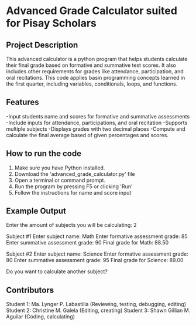 # Advanced Grade Calculator suited for Pisay Scholars

 ## Project Description
  This advanced calculator is a python program that helps students calculate their final grade based on formative and summative test scores. It also includes other requirements for grades like attendance, participation, and oral recitations. This code applies basin programming concepts learned in the first quarter, including variables, conditionals, loops, and functions.

## Features
-Input students name and scores for formative and summative assessments
-Include inputs for attendance, participations, and oral recitation
-Supports multiple subjects
-Displays grades with two decimal places
-Compute and calculate the final average based of given percentages and scores.

## How to run the code
1. Make sure you have Python installed.
2. Download the 'advanced_grade_calculator.py' file
3. Open a terminal or command prompt.
4. Run the program by pressing F5 or clicking 'Run' 
5. Follow the instructions for name and score input

## Example Output
Enter the amount of subjects you will be calculating: 2

Subject #1
Enter subject name: Math
Enter formative assessment grade: 85
Enter summative assessment grade: 90
Final grade for Math: 88.50

Subject #2
Enter subject name: Science
Enter formative assessment grade: 80
Enter summative assessment grade: 95
Final grade for Science: 89.00

Do you want to calculate another subject?

## Contributors
Student 1: Ma. Lynger P. Labastilla (Reviewing, testing, debugging, editing)
Student 2: Christine M. Galela (Editing, creating)
Student 3: Shawn Gillian M. Aguilar (Coding, calculating)
